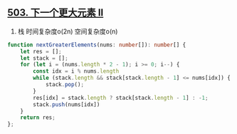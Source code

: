 ## [503. 下一个更大元素 II](https://leetcode.cn/problems/next-greater-element-ii/)

1. 栈 时间复杂度o(2n) 空间复杂度o(n)
```ts
function nextGreaterElements(nums: number[]): number[] {
    let res = [];
    let stack = [];
    for (let i = (nums.length * 2 - 1); i >= 0; i--) {
        const idx = i % nums.length
        while (stack.length && stack[stack.length - 1] <= nums[idx]) {
            stack.pop();
        }
        res[idx] = stack.length ? stack[stack.length - 1] : -1;
        stack.push(nums[idx])
    }
    return res;
};
```